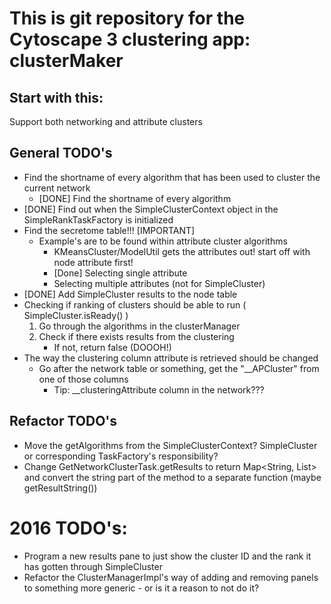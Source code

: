 # This is git repository for the Cytoscape 3 clustering app: clusterMaker

## Start with this:
Support both networking and attribute clusters

## General TODO's
- Find the shortname of every algorithm that has been used to cluster the
    current network
    - [DONE] Find the shortname of every algorithm
- [DONE] Find out when the SimpleClusterContext object in the SimpleRankTaskFactory is initialized
-  Find the secretome table!!! [IMPORTANT]
    - Example's are to be found within attribute cluster algorithms
        - KMeansCluster/ModelUtil gets the attributes out! start off with node attribute first!
        - [Done] Selecting single attribute
        - Selecting multiple attributes (not for SimpleCluster)
- [DONE] Add SimpleCluster results to the node table
- Checking if ranking of clusters should be able to run ( SimpleCluster.isReady() )
    1. Go through the algorithms in the clusterManager
    2. Check if there exists results from the clustering
        - If not, return false (DOOOH!)
- The way the clustering column attribute is retrieved should be changed
    - Go after the network table or something, get the "\_\_APCluster" from one of those columns
        - Tip: __clusteringAttribute column in the network???

## Refactor TODO's
- Move the getAlgorithms from the SimpleClusterContext? SimpleCluster or corresponding TaskFactory's responsibility?
- Change GetNetworkClusterTask.getResults to return Map<String, List<CyNode>> and convert the string part of the method
    to a separate function (maybe getResultString())

# 2016 TODO's:
- Program a new results pane to just show the cluster ID and the rank it has
  gotten through SimpleCluster
- Refactor the ClusterManagerImpl's way of adding and removing panels to
  something more generic - or is it a reason to not do it?
